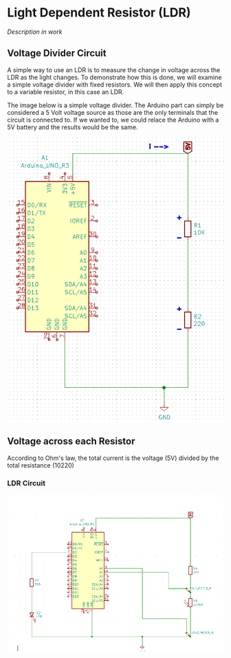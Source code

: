 # Light Dependent Resistor (LDR)

*Description in work*
## Voltage Divider Circuit

A simple way to use an LDR is to measure the change in voltage across the LDR as the light changes.  To demonstrate how this is done, we will examine a simple voltage divider with fixed resistors.  We will then apply this concept to a variable resistor, in this case an LDR.

The image below is a simple voltage divider. The Arduino part can simply be considered a 5 Volt voltage source as those are the only terminals that the circuit is connected to.  If we wanted to, we could relace the Arduino with a 5V battery and the results would be the same.

![Schematic](MDS_VoltDiv_sch.PNG)

## Voltage across each Resistor 

According to Ohm's law, the total current is the voltage (5V) divided by the total resistance (10220) 

### LDR Circuit
![Schematic](MDS_LDR_sch.PNG)
